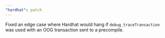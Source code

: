 ```yaml
---
"hardhat": patch
---
```


Fixed an edge case where Hardhat would hang if `debug_traceTransaction` was used with an OOG transaction sent to a precompile.
